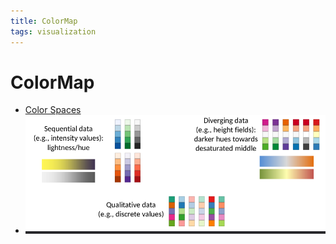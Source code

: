 ```yaml
---
title: ColorMap
tags: visualization
---
```


# ColorMap
- [Color Spaces](Color%20Spaces.md)
- ![im](assets/Pasted%20image%2020220411132754.png)



































































































